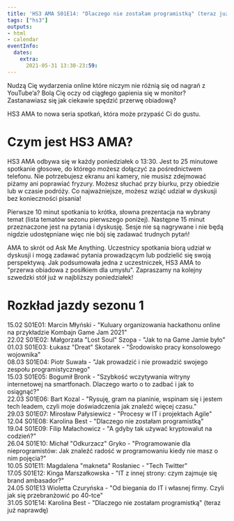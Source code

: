 ```yaml
---
title: 'HS3 AMA S01E14: "Dlaczego nie zostałam programistką" (teraz już naprawdę)'
tags: ["hs3"]
outputs:
- html
- calendar
eventInfo:
  dates:
    extra:
      2021-05-31 13:30-23:59:
---
```

Nudzą Cię wydarzenia online które niczym nie różnią się od nagrań z YouTube’a? Bolą Cię oczy od ciągłego gapienia się w monitor? Zastanawiasz się jak ciekawie spędzić przerwę obiadową?

 HS3 AMA to nowa seria spotkań, która może przypaść Ci do gustu.

 # Czym jest HS3 AMA?

 HS3 AMA odbywa się w każdy poniedziałek o 13:30. Jest to 25 minutowe spotkanie głosowe, do którego możesz dołączyć za pośrednictwem telefonu. Nie potrzebujesz ekranu ani kamery, nie musisz zdejmować piżamy ani poprawiać fryzury. Możesz słuchać przy biurku, przy obiedzie lub w czasie podróży. Co najważniejsze, możesz wziąć udział w dyskusji bez konieczności pisania!

 Pierwsze 10 minut spotkania to krótka, słowna prezentacja na wybrany temat (lista tematów sezonu pierwszego poniżej). Następne 15 minut przeznaczone jest na pytania i dyskusję. Sesje nie są nagrywane i nie będą nigdzie udostępniane więc nie bój się zadawać trudnych pytań!

 AMA to skrót od Ask Me Anything. Uczestnicy spotkania biorą udział w dyskusji i mogą zadawać pytania prowadzącym lub podzielić się swoją perspektywą. Jak podsumowała jedna z uczestniczek, HS3 AMA to "przerwa obiadowa z posiłkiem dla umysłu". Zapraszamy na kolejny szwedzki stół już w najbliższy poniedziałek!

 # Rozkład jazdy sezonu 1

 15.02 S01E01: Marcin Młyński - "Kuluary organizowania hackathonu online na przykładzie Kombajn Game Jam 2021"  
22.02 S01E02: Małgorzata "Lost Soul" Szopa - "Jak to na Game Jamie było"  
01.03 S01E03: Łukasz "Dreat" Skotarek - "Środowisko pracy konsolowego wojownika"  
08.03 S01E04: Piotr Suwała - "Jak prowadzić i nie prowadzić swojego zespołu programistycznego"  
15.03 S01E05: Bogumił Bronk - "Szybkość wczytywania witryny internetowej na smartfonach. Dlaczego warto o to zadbać i jak to osiągnąć?"  
22.03 S01E06: Bart Kozal - "Rysuję, gram na pianinie, wspinam się i jestem tech leadem, czyli moje doświadczenia jak znaleźć więcej czasu."  
29.03 S01E07: Mirosław Pałysiewicz - "Procesy w IT i projektach Agile"  
12.04 S01E08: Karolina Best - "Dlaczego nie zostałam programistką"  
19.04 S01E09: Filip Małachowicz - "A gdyby tak używać kryptowalut na codzień?"  
26.04 S01E10: Michał "Odkurzacz" Gryko - "Programowanie dla nieprogramistów: Jak znaleźć radość w programowaniu kiedy nie masz o nim pojęcia?"  
10.05 S01E11: Magdalena "makneta" Rosłaniec - "Tech Twitter"  
17.05 S01E12: Kinga Marszałkowska - "IT z innej strony: czym zajmuje się brand ambasador?"  
24.05 S01E13 Wioletta Czuryńska - "Od biegania do IT i własnej firmy. Czyli jak się przebranżowić po 40-tce"  
31.05 S01E14: Karolina Best - "Dlaczego nie zostałam programistką" (teraz już naprawdę)

 
    